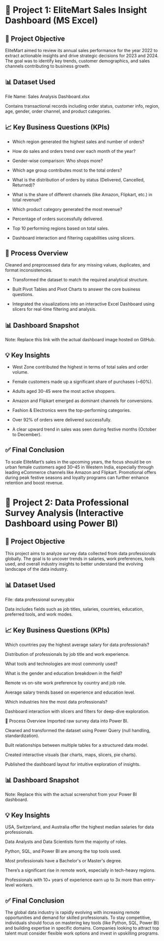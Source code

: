 # 🧩 Project 1: EliteMart Sales Insight Dashboard (MS Excel)

## 📌 Project Objective
EliteMart aimed to review its annual sales performance for the year 2022 to extract actionable insights and drive strategic decisions for 2023 and 2024. The goal was to identify key trends, customer demographics, and sales channels contributing to business growth.

## 📊 Dataset Used
File Name: Sales Analysis Dashboard.xlsx

Contains transactional records including order status, customer info, region, age, gender, order channel, and product categories.

## 📈 Key Business Questions (KPIs)
- Which region generated the highest sales and number of orders?

- How do sales and orders trend over each month of the year?

- Gender-wise comparison: Who shops more?

- Which age group contributes most to the total orders?

- What is the distribution of orders by status (Delivered, Cancelled, Returned)?

- What is the share of different channels (like Amazon, Flipkart, etc.) in total revenue?

- Which product category generated the most revenue?

- Percentage of orders successfully delivered.

- Top 10 performing regions based on total sales.

- Dashboard interaction and filtering capabilities using slicers.

## 🔧 Process Overview
Cleaned and preprocessed data for any missing values, duplicates, and format inconsistencies.

- Transformed the dataset to match the required analytical structure.

- Built Pivot Tables and Pivot Charts to answer the core business questions.

- Integrated the visualizations into an interactive Excel Dashboard using slicers for real-time filtering and analysis.

## 📊 Dashboard Snapshot

Note: Replace this link with the actual dashboard image hosted on GitHub.

## 💡 Key Insights
- West Zone contributed the highest in terms of total sales and order volume.

- Female customers made up a significant share of purchases (~60%).

- Adults aged 30-45 were the most active shoppers.

- Amazon and Flipkart emerged as dominant channels for conversions.

- Fashion & Electronics were the top-performing categories.

- Over 92% of orders were delivered successfully.

- A clear upward trend in sales was seen during festive months (October to December).

## ✅ Final Conclusion
To scale EliteMart’s sales in the upcoming years, the focus should be on urban female customers aged 30–45 in Western India, especially through leading eCommerce channels like Amazon and Flipkart. Promotional offers during peak festive seasons and loyalty programs can further enhance retention and boost revenue.



# 🧩 Project 2: Data Professional Survey Analysis (Interactive Dashboard using Power BI)
## 📌 Project Objective
This project aims to analyze survey data collected from data professionals globally. The goal is to uncover trends in salaries, work preferences, tools used, and overall industry insights to better understand the evolving landscape of the data industry.

## 📊 Dataset Used
File: data professional survey.pbix

Data includes fields such as job titles, salaries, countries, education, preferred tools, and work modes.

## 📈 Key Business Questions (KPIs)
Which countries pay the highest average salary for data professionals?

Distribution of professionals by job title and work experience.

What tools and technologies are most commonly used?

What is the gender and education breakdown in the field?

Remote vs on-site work preference by country and job role.

Average salary trends based on experience and education level.

Which industries hire the most data professionals?

Dashboard interaction with slicers and filters for deep-dive exploration.

🔧 Process Overview
Imported raw survey data into Power BI.

Cleaned and transformed the dataset using Power Query (null handling, standardization).

Built relationships between multiple tables for a structured data model.

Created interactive visuals (bar charts, maps, slicers, pie charts).

Published the dashboard layout for intuitive exploration of insights.

## 📊 Dashboard Snapshot

Note: Replace this with the actual screenshot from your Power BI dashboard.

## 💡 Key Insights
USA, Switzerland, and Australia offer the highest median salaries for data professionals.

Data Analysts and Data Scientists form the majority of roles.

Python, SQL, and Power BI are among the top tools used.

Most professionals have a Bachelor's or Master's degree.

There’s a significant rise in remote work, especially in tech-heavy regions.

Professionals with 10+ years of experience earn up to 3x more than entry-level workers.

## ✅ Final Conclusion
The global data industry is rapidly evolving with increasing remote opportunities and demand for skilled professionals. To stay competitive, individuals should focus on mastering key tools (like Python, SQL, Power BI) and building expertise in specific domains. Companies looking to attract top talent must consider flexible work options and invest in upskilling programs.



